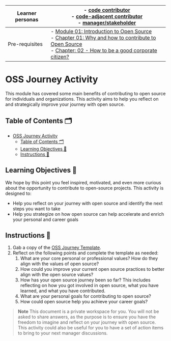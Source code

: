 | Learner personas | - [code contributor](../README.md#code-contributor-)<br> - [code-adjacent contributor](../README.md#code-adjacent-contributor-)<br> - [manager/stakeholder](../README.md#managerstakeholder-)                                                             |
| ---------------- | --------------------------------------------------------------------------------------------------------------------------------------------------------------------------------------------------------------------------------------------------------- |
| Pre-requisites   | - [Module 01: Introduction to Open Source](../01-intro-to-os/)<br>- [Chapter 01: Why and how to contribute to Open Source](./01-why-contributing-to-oss.md) <br>- [Chapter: 02 - How to be a good corporate citizen?](./02-good-corporate-oss-citizen.md) |

# OSS Journey Activity

This module has covered some main benefits of contributing to open source for individuals and organizations. This activity aims to help you reflect on and strategically improve your journey with open source.

## Table of Contents 🗂️

- [OSS Journey Activity](#oss-journey-activity)
  - [Table of Contents 🗂️](#table-of-contents-️)
  - [Learning Objectives 🧠](#learning-objectives-)
  - [Instructions 📝](#instructions-)

## Learning Objectives 🧠

We hope by this point you feel inspired, motivated, and even more curious about the opportunity to contribute to open-source projects.
This activity is designed to:

- Help you reflect on your journey with open source and identify the next steps you want to take
- Help you strategize on how open source can help accelerate and enrich your personal and career goals

## Instructions 📝

1. Gab a copy of the [OSS Journey Template](./OSS-career-journey.pdf).
2. Reflect on the following points and complete the template as needed:
   1. What are your core personal or professional values? How do they align with the values of open source?
   2. How could you improve your current open source practices to better align with the open source values?
   3. How has your open source journey been so far? This includes reflecting on how you got involved in open source, what you have learned, and what you have contributed.
   4. What are your personal goals for contributing to open source?
   5. How could open source help you achieve your career goals?

> **Note**
> This document is a private workspace for you. You will not be asked to share answers, as the purpose is to ensure you have the freedom to imagine and reflect on your journey with open source.
> This activity could also be useful for you to have a set of action items to bring to your next manager discussions.
